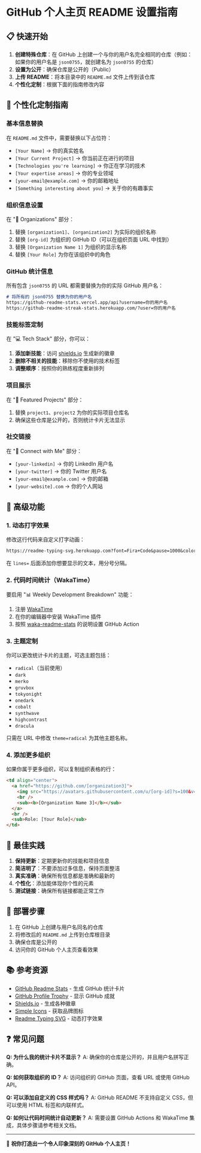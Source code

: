 # GitHub 个人主页 README 设置指南

## 📋 快速开始

1. **创建特殊仓库**：在 GitHub 上创建一个与你的用户名完全相同的仓库（例如：如果你的用户名是 `json0755`，就创建名为 `json0755` 的仓库）
2. **设置为公开**：确保仓库是公开的（Public）
3. **上传 README**：将本目录中的 `README.md` 文件上传到该仓库
4. **个性化定制**：根据下面的指南修改内容

## 🎨 个性化定制指南

### 基本信息替换

在 `README.md` 文件中，需要替换以下占位符：

- `[Your Name]` → 你的真实姓名
- `[Your Current Project]` → 你当前正在进行的项目
- `[Technologies you're learning]` → 你正在学习的技术
- `[Your expertise areas]` → 你的专业领域
- `[your-email@example.com]` → 你的邮箱地址
- `[Something interesting about you]` → 关于你的有趣事实

### 组织信息设置

在 "🏢 Organizations" 部分：

1. 替换 `[organization1]`、`[organization2]` 为实际的组织名称
2. 替换 `[org-id]` 为组织的 GitHub ID（可以在组织页面 URL 中找到）
3. 替换 `[Organization Name 1]` 为组织的显示名称
4. 替换 `[Your Role]` 为你在该组织中的角色

### GitHub 统计信息

所有包含 `json0755` 的 URL 都需要替换为你的实际 GitHub 用户名：

```markdown
# 将所有的 json0755 替换为你的用户名
https://github-readme-stats.vercel.app/api?username=你的用户名
https://github-readme-streak-stats.herokuapp.com/?user=你的用户名
```

### 技能标签定制

在 "💻 Tech Stack" 部分，你可以：

1. **添加新技能**：访问 [shields.io](https://shields.io/) 生成新的徽章
2. **删除不相关的技能**：移除你不使用的技术标签
3. **调整顺序**：按照你的熟练程度重新排列

### 项目展示

在 "🌟 Featured Projects" 部分：

1. 替换 `project1`、`project2` 为你的实际项目仓库名
2. 确保这些仓库是公开的，否则统计卡片无法显示

### 社交链接

在 "🤝 Connect with Me" 部分：

- `[your-linkedin]` → 你的 LinkedIn 用户名
- `[your-twitter]` → 你的 Twitter 用户名
- `[your-email@example.com]` → 你的邮箱
- `[your-website].com` → 你的个人网站

## 🔧 高级功能

### 1. 动态打字效果

修改这行代码来自定义打字动画：
```markdown
https://readme-typing-svg.herokuapp.com?font=Fira+Code&pause=1000&color=2196F3&center=true&vCenter=true&width=435&lines=Welcome+to+my+GitHub+Profile!;Full+Stack+Developer;Open+Source+Enthusiast;Always+learning+new+things
```

在 `lines=` 后面添加你想要显示的文本，用分号分隔。

### 2. 代码时间统计（WakaTime）

要启用 "📊 Weekly Development Breakdown" 功能：

1. 注册 [WakaTime](https://wakatime.com/)
2. 在你的编辑器中安装 WakaTime 插件
3. 按照 [waka-readme-stats](https://github.com/anmol098/waka-readme-stats) 的说明设置 GitHub Action

### 3. 主题定制

你可以更改统计卡片的主题，可选主题包括：
- `radical`（当前使用）
- `dark`
- `merko`
- `gruvbox`
- `tokyonight`
- `onedark`
- `cobalt`
- `synthwave`
- `highcontrast`
- `dracula`

只需在 URL 中修改 `theme=radical` 为其他主题名称。

### 4. 添加更多组织

如果你属于更多组织，可以复制组织表格的行：

```html
<td align="center">
  <a href="https://github.com/[organization3]">
    <img src="https://avatars.githubusercontent.com/u/[org-id]?s=100&v=4" width="100px;" alt="Organization 3"/>
    <br />
    <sub><b>[Organization Name 3]</b></sub>
  </a>
  <br />
  <sub>Role: [Your Role]</sub>
</td>
```

## 🎯 最佳实践

1. **保持更新**：定期更新你的技能和项目信息
2. **简洁明了**：不要添加过多信息，保持页面整洁
3. **真实准确**：确保所有信息都是准确和最新的
4. **个性化**：添加能体现你个性的元素
5. **测试链接**：确保所有链接都能正常工作

## 🚀 部署步骤

1. 在 GitHub 上创建与用户名同名的仓库
2. 将修改后的 `README.md` 上传到仓库根目录
3. 确保仓库是公开的
4. 访问你的 GitHub 个人主页查看效果

## 📚 参考资源

- [GitHub Readme Stats](https://github.com/anuraghazra/github-readme-stats) - 生成 GitHub 统计卡片
- [GitHub Profile Trophy](https://github.com/ryo-ma/github-profile-trophy) - 显示 GitHub 成就
- [Shields.io](https://shields.io/) - 生成各种徽章
- [Simple Icons](https://simpleicons.org/) - 获取品牌图标
- [Readme Typing SVG](https://github.com/DenverCoder1/readme-typing-svg) - 动态打字效果

## ❓ 常见问题

**Q: 为什么我的统计卡片不显示？**
A: 确保你的仓库是公开的，并且用户名拼写正确。

**Q: 如何获取组织的 ID？**
A: 访问组织的 GitHub 页面，查看 URL 或使用 GitHub API。

**Q: 可以添加自定义的 CSS 样式吗？**
A: GitHub README 不支持自定义 CSS，但可以使用 HTML 标签和内联样式。

**Q: 如何让代码时间统计自动更新？**
A: 需要设置 GitHub Actions 和 WakaTime 集成，具体步骤请参考相关文档。

---

🎉 **祝你打造出一个令人印象深刻的 GitHub 个人主页！**